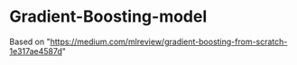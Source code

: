 # Gradient-Boosting-model
Based on "https://medium.com/mlreview/gradient-boosting-from-scratch-1e317ae4587d"
